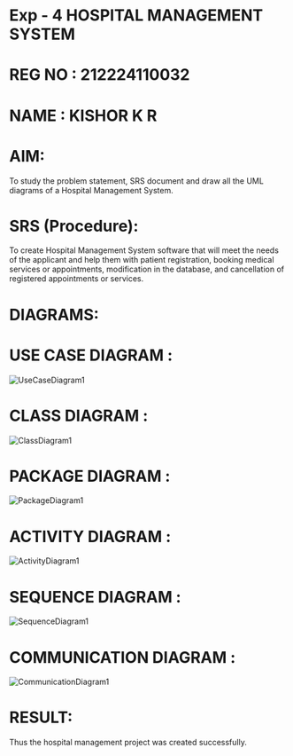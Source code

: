 # Exp - 4 HOSPITAL MANAGEMENT SYSTEM
# REG NO : 212224110032
# NAME : KISHOR K R
# AIM:
To study the problem statement, SRS document and draw all the UML diagrams of a Hospital Management System.
# SRS (Procedure):
To create Hospital Management System software that will meet the needs of the applicant and help them with patient registration, booking medical services or appointments, modification in the database, and cancellation of registered appointments or services.
# DIAGRAMS:
# USE CASE DIAGRAM :
![UseCaseDiagram1](https://github.com/user-attachments/assets/55114664-b51d-4cda-99fb-88ce50c9a30b)

# CLASS DIAGRAM :
![ClassDiagram1](https://github.com/user-attachments/assets/684dc6bc-8437-4aef-baf0-06f98eed152b)

# PACKAGE DIAGRAM :
![PackageDiagram1](https://github.com/user-attachments/assets/10922fd3-d30d-4701-9ddd-497035bed1dd)

# ACTIVITY DIAGRAM :
![ActivityDiagram1](https://github.com/user-attachments/assets/af6f3158-6231-43a2-99e7-3c3a7a888834)

# SEQUENCE DIAGRAM :
![SequenceDiagram1](https://github.com/user-attachments/assets/400b7df7-863a-44f0-a90d-73a57f3559d6)

# COMMUNICATION DIAGRAM :
![CommunicationDiagram1](https://github.com/user-attachments/assets/826d1b4b-122a-4da5-828e-1b974a6d2b68)

# RESULT:
Thus the hospital management project was created successfully.
